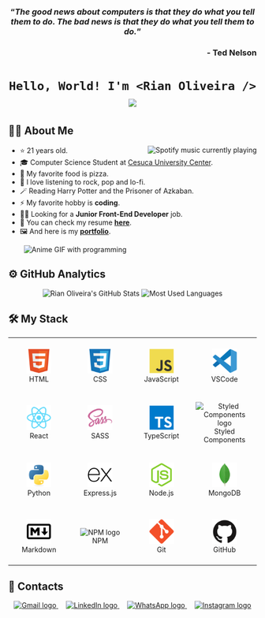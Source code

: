 <div align="center">
  <h3>
    <q><i>The good news about computers is that they do what you tell them to do. The bad news is that they do what you tell them to do.</i></q>
  </h3>
</div>

<div align="right">
  <h3>- Ted Nelson</h3>
</div>

<h1 align="center">
  <span><code>Hello, World! I'm &#60;Rian Oliveira /&#62;</code></span>
  <img align="center" src="https://raw.githubusercontent.com/kaueMarques/kaueMarques/master/hi.gif" width="30" />
</h1>

<h2>🙋‍♂️ About Me</h2>

<a href="https://github.com/kittinan/spotify-github-profile">
  <img align="right" alt="Spotify music currently playing" src="https://spotify-github-profile.vercel.app/api/view?uid=riandias2016&cover_image=true&theme=default&bar_color_cover=true" />
</a>

<ul>
  <li>⭐ 21 years old.</li>
  <li>🎓 Computer Science Student at <a href="https://www.cesuca.edu.br/" rel="external">Cesuca University Center</a>.</li>
  <li>🍕 My favorite food is pizza.</li>
  <li>🎵 I love listening to rock, pop and lo-fi.</li>
  <li>🪄 Reading Harry Potter and the Prisoner of Azkaban.</li>
  <li>⚡ My favorite hobby is <strong>coding</strong>.</li>
  <li>👨‍💻 Looking for a <strong>Junior Front-End Developer</strong> job.</li>
  <li>📄 You can check my resume <a href="https://drive.google.com/file/d/1f8V9Z6VrjCl3WWdCtDJUVEIha6tZVYMf/view" rel="external"><strong>here</strong></a>.</li>
  <li>🖼️ And here is my <a href="https://riandeoliveira.github.io/portfolio" rel="external"><strong>portfolio</strong></a>.</li>
</ul>

&nbsp;&nbsp;&nbsp;&nbsp;&nbsp;&nbsp;&nbsp;&nbsp;<img alt="Anime GIF with programming" height="178" src="https://64.media.tumblr.com/ba8c705edd2bed0a28d9458811155d69/tumblr_onxkyoloha1w05w8zo1_500.gifv" width="286" />

<h2>⚙️ GitHub Analytics</h2>

<div align="center">
  <img alt="Rian Oliveira's GitHub Stats" height="180em" src="https://github-readme-stats.vercel.app/api?username=riandeoliveira&theme=github_dark&show_icons=true&border_color=4c8eda&bg_color=111113&border_radius=10&include_all_commits=true" />
  <img alt="Most Used Languages" height="180em" src="https://github-readme-stats.vercel.app/api/top-langs/?username=riandeoliveira&layout=compact&theme=github_dark&hide=html&langs_count=6&border_color=4c8eda&bg_color=111113&border_radius=10" />
</div>

<h2>🛠 My Stack</h2>

<table align="center">
  <tbody>
    <tr>
      <td align="center" height="110" width="140">
        <img alt="HTML5 logo" src="https://raw.githubusercontent.com/devicons/devicon/master/icons/html5/html5-original.svg" title="HTML5" width="50" />
        <br>
        <span>HTML</span>
      </td>
      <td align="center" height="110" width="140">
        <img alt="CSS3 logo" src="https://raw.githubusercontent.com/devicons/devicon/master/icons/css3/css3-original.svg" title="CSS3" width="50" />
        <br>
        <span>CSS</span>
      </td>
      <td align="center" height="110" width="140">
        <img alt="JavaScript logo" src="https://raw.githubusercontent.com/devicons/devicon/master/icons/javascript/javascript-original.svg" title="JavaScript" width="50" />
        <br>
        <span>JavaScript</span>
      </td>
      <td align="center" height="110" width="140">
        <img alt="VSCode logo" src="https://raw.githubusercontent.com/devicons/devicon/master/icons/vscode/vscode-original.svg" title="VSCode" width="50" />
        <br>
        <span>VSCode</span>
      </td>
    </tr>
    <tr>
      <td align="center" height="110" width="140">
        <img alt="React logo" src="https://raw.githubusercontent.com/devicons/devicon/master/icons/react/react-original.svg" title="React" width="50" />
        <br>
        <span>React</span>
      </td>
      <td align="center" height="110" width="140">
        <img alt="SASS logo" src="https://raw.githubusercontent.com/devicons/devicon/master/icons/sass/sass-original.svg" title="SASS" width="50" />
        <br>
        <span>SASS</span>
      </td>
      <td align="center" height="110" width="140">
        <img alt="TypeScript logo" src="https://raw.githubusercontent.com/devicons/devicon/master/icons/typescript/typescript-original.svg" title="TypeScript" width="50" />
        <br>
        <span>TypeScript</span>
      </td>
      <td align="center" height="110" width="140">
        <img alt="Styled Components logo" src="https://avatars.githubusercontent.com/u/20658825?s=200&v=4" title="Styled Components" width="50" />
        <br>
        <span>Styled Components</span>
      </td>
    </tr>
    <tr>
      <td align="center" height="110" width="140">
        <img alt="Python logo" src="https://raw.githubusercontent.com/devicons/devicon/master/icons/python/python-original.svg" title="Python" width="50" />
        <br>
        <span>Python</span>
      </td>
      <td align="center" height="110" width="140">
        <img alt="Express.js logo" src="https://raw.githubusercontent.com/devicons/devicon/master/icons/express/express-original.svg" title="Express.js" width="50" />
        <br>
        <span>Express.js</span>
      </td>
      <td align="center" height="110" width="140">
        <img alt="Node.js logo" src="https://raw.githubusercontent.com/devicons/devicon/master/icons/nodejs/nodejs-original.svg" title="Node.js" width="50" />
        <br>
        <span>Node.js</span>
      </td>
      <td align="center" height="110" width="140">
        <img alt="MongoDB logo" src="https://raw.githubusercontent.com/devicons/devicon/master/icons/mongodb/mongodb-original.svg" title="MongoDB" width="50" />
        <br>
        <span>MongoDB</span>
      </td>
    </tr>
    <tr>
      <td align="center" height="110" width="140">
        <img alt="Markdown logo" src="https://raw.githubusercontent.com/devicons/devicon/master/icons/markdown/markdown-original.svg" title="Markdown" width="50" />
        <br>
        <span>Markdown</span>
      </td>
      <td align="center" height="110" width="140">
        <img alt="NPM logo" src="https://juststickers.in/wp-content/uploads/2014/07/NPM.png" title="NPM" width="50" />
        <br>
        <span>NPM</span>
      </td>
      <td align="center" height="110" width="140">
        <img alt="Git logo" src="https://raw.githubusercontent.com/devicons/devicon/master/icons/git/git-original.svg" title="Git" width="50" />
        <br>
        <span>Git</span>
      </td>
      <td align="center" height="110" width="140">
        <img alt="GitHub logo" src="https://raw.githubusercontent.com/devicons/devicon/master/icons/github/github-original.svg" title="GitHub" width="50" />
        <br>
        <span>GitHub</span>
      </td>
    </tr>
  </tbody>
</table>

<h2>📱 Contacts</h2>

<div align="center">
  <a href="mailto:riandiasdeoliveira2001@gmail.com" rel="external" title="Gmail">
    <img alt="Gmail logo" src="https://camo.githubusercontent.com/4a3dd8d10a27c272fd04b2ce8ed1a130606f95ea6a76b5e19ce8b642faa18c27/68747470733a2f2f6564656e742e6769746875622e696f2f537570657254696e7949636f6e732f696d616765732f7376672f676d61696c2e737667" title="Gmail" width="50" />
  </a>
  &nbsp;
  &nbsp;
  <a href="https://www.linkedin.com/in/riandeoliveira/" rel="external" title="LinkedIn">
    <img alt="LinkedIn logo" src="https://camo.githubusercontent.com/c8a9c5b414cd812ad6a97a46c29af67239ddaeae08c41724ff7d945fb4c047e5/68747470733a2f2f6564656e742e6769746875622e696f2f537570657254696e7949636f6e732f696d616765732f7376672f6c696e6b6564696e2e737667" title="LinkedIn" width="50" />
  </a>
  &nbsp;
  &nbsp;
  <a href="https://wa.me/5551991852873" rel="external" title="WhatsApp">
    <img alt="WhatsApp logo" src="https://camo.githubusercontent.com/945d32cdd8d51fe844ca8b2976914ae8786586607aee1cba24d7318e24b30411/68747470733a2f2f6564656e742e6769746875622e696f2f537570657254696e7949636f6e732f696d616765732f7376672f77686174736170702e737667" title="WhatsApp" width="50" />
  </a>
  &nbsp;
  &nbsp;
  <a href="https://www.instagram.com/rian.deoliveira/" rel="external" title="Instagram">
    <img alt="Instagram logo" src="https://camo.githubusercontent.com/c9dacf0f25a1489fdbc6c0d2b41cda58b77fa210a13a886d6f99e027adfbd358/68747470733a2f2f6564656e742e6769746875622e696f2f537570657254696e7949636f6e732f696d616765732f7376672f696e7374616772616d2e737667" title="Instagram" width="50" />
  </a>
</div>
